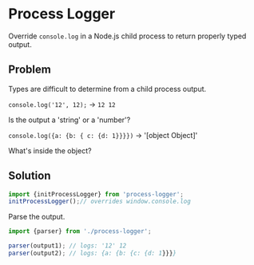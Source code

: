 # Process Logger

Override `console.log` in a Node.js child process to return properly typed output.


## Problem

Types are difficult to determine from a child process output.

`console.log('12', 12);` -> `12 12`

Is the output a 'string' or a 'number'?

`console.log({a: {b: { c: {d: 1}}}})` -> '[object Object]'

What's inside the object?

## Solution

```js
import {initProcessLogger} from 'process-logger';
initProcessLogger();// overrides window.console.log
```

Parse the output.

```js
import {parser} from './process-logger';

parser(output1); // logs: '12' 12
parser(output2); // logs: {a: {b: {c: {d: 1}}}}
```
